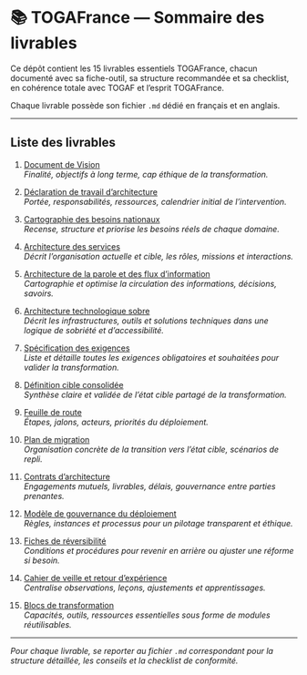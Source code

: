 # 📚 TOGAFrance — Sommaire des livrables

Ce dépôt contient les 15 livrables essentiels TOGAFrance, chacun documenté avec sa fiche-outil, sa structure recommandée et sa checklist, en cohérence totale avec TOGAF et l’esprit TOGAFrance.

Chaque livrable possède son fichier `.md` dédié en français et en anglais.

---

## Liste des livrables

1. [Document de Vision](./01_document_de_vision.md)  
   _Finalité, objectifs à long terme, cap éthique de la transformation._

2. [Déclaration de travail d’architecture](./02_declaration_de_travail_architecture.md)  
   _Portée, responsabilités, ressources, calendrier initial de l’intervention._

3. [Cartographie des besoins nationaux](./03_cartographie_besoins_nationaux.md)  
   _Recense, structure et priorise les besoins réels de chaque domaine._

4. [Architecture des services](./04_architecture_des_services.md)  
   _Décrit l’organisation actuelle et cible, les rôles, missions et interactions._

5. [Architecture de la parole et des flux d’information](./05_architecture_parole_flux_information.md)  
   _Cartographie et optimise la circulation des informations, décisions, savoirs._

6. [Architecture technologique sobre](./06_architecture_technologique_sobre.md)  
   _Décrit les infrastructures, outils et solutions techniques dans une logique de sobriété et d’accessibilité._

7. [Spécification des exigences](./07_specification_exigences.md)  
   _Liste et détaille toutes les exigences obligatoires et souhaitées pour valider la transformation._

8. [Définition cible consolidée](./08_definition_cible_consolidee.md)  
   _Synthèse claire et validée de l’état cible partagé de la transformation._

9. [Feuille de route](./09_feuille_de_route.md)  
   _Étapes, jalons, acteurs, priorités du déploiement._

10. [Plan de migration](./10_plan_de_migration.md)  
    _Organisation concrète de la transition vers l’état cible, scénarios de repli._

11. [Contrats d’architecture](./11_contrats_d_architecture.md)  
    _Engagements mutuels, livrables, délais, gouvernance entre parties prenantes._

12. [Modèle de gouvernance du déploiement](./12_modele_gouvernance_deploiement.md)  
    _Règles, instances et processus pour un pilotage transparent et éthique._

13. [Fiches de réversibilité](./13_fiches_de_reversibilite.md)  
    _Conditions et procédures pour revenir en arrière ou ajuster une réforme si besoin._

14. [Cahier de veille et retour d’expérience](./14_cahier_de_veille_retour_experience.md)  
    _Centralise observations, leçons, ajustements et apprentissages._

15. [Blocs de transformation](./15_blocs_de_transformation.md)  
    _Capacités, outils, ressources essentielles sous forme de modules réutilisables._

---

_Pour chaque livrable, se reporter au fichier `.md` correspondant pour la structure détaillée, les conseils et la checklist de conformité._
